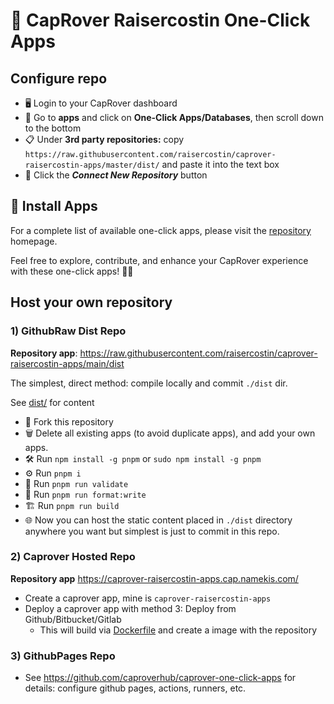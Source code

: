 # 🚀 CapRover Raisercostin One-Click Apps

## Configure repo

- 🖥️ Login to your CapRover dashboard
- 📲 Go to **apps** and click on **One-Click Apps/Databases**, then scroll down to the bottom
- 📋 Under **3rd party repositories:** copy `https://raw.githubusercontent.com/raisercostin/caprover-raisercostin-apps/master/dist/` and paste it into the text box
- 🔄 Click the **_Connect New Repository_** button

## 🚀 Install Apps

For a complete list of available one-click apps, please visit the [repository](https://html-preview.github.io/?url=https://raw.githubusercontent.com/raisercostin/caprover-raisercostin-apps/main/dist/index.html) homepage.

Feel free to explore, contribute, and enhance your CapRover experience with these one-click apps! 🚢✨

## Host your own repository

### 1) GithubRaw Dist Repo

**Repository app**: https://raw.githubusercontent.com/raisercostin/caprover-raisercostin-apps/main/dist

The simplest, direct method: compile locally and commit `./dist` dir.

See [dist/](dist/) for content

- 🍴 Fork this repository
- 🗑️ Delete all existing apps (to avoid duplicate apps), and add your own apps.
- 🛠️ Run `npm install -g pnpm` or `sudo npm install -g pnpm`
- ⚙️ Run `pnpm i`
- 🧪 Run `pnpm run validate`
- 📝 Run `pnpm run format:write`
- 🏗️ Run `pnpm run build`
- 🌐 Now you can host the static content placed in `./dist` directory anywhere you want but simplest is just to commit in this repo.

### 2) Caprover Hosted Repo

**Repository app** https://caprover-raisercostin-apps.cap.namekis.com/

- Create a caprover app, mine is `caprover-raisercostin-apps`
- Deploy a caprover app with method 3: Deploy from Github/Bitbucket/Gitlab
  - This will build via [Dockerfile](Dockerfile) and create a image with the repository

### 3) GithubPages Repo

- See <https://github.com/caproverhub/caprover-one-click-apps> for details: configure github pages, actions, runners, etc.
